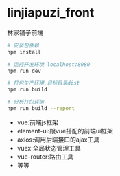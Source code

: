 
# linjiapuzi_front
林家铺子前端

``` bash
# 安装包依赖
npm install

# 运行开发环境 localhost:8080
npm run dev

# 打包生产环境,目标目录dist
npm run build

# 分析打包详情
npm run build --report
```

 - vue:前端js框架
 - element-ui:跟vue搭配的前端ui框架
 - axios:调用后端接口的ajax工具
 - vuex:全局状态管理工具
 - vue-router:路由工具
 - 等等


